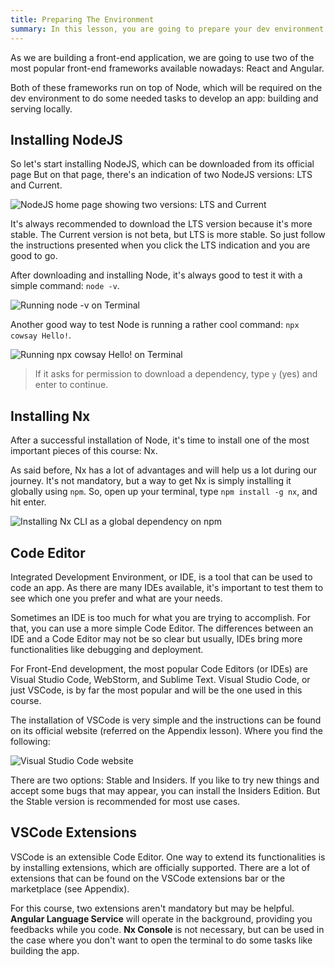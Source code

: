 ```yaml
---
title: Preparing The Environment
summary: In this lesson, you are going to prepare your dev environment.
---
```


As we are building a front-end application, we are going to use two of the most popular front-end frameworks available nowadays: React and Angular.

Both of these frameworks run on top of Node, which will be required on the dev environment to do some needed tasks to develop an app: building and serving locally.

## Installing NodeJS

So let's start installing NodeJS, which can be downloaded from its official page But on that page, there's an indication of two NodeJS versions: LTS and Current.

<!-- ![NodeJS home page showing two versions: LTS and Current](assets/node-home-page.png) -->

![NodeJS home page showing two versions: LTS and Current](/api/collection/6586453712175104/5197349072142336/page/4630676657143808/image/6149199732670464?page_type=collection_lesson)

It's always recommended to download the LTS version because it's more stable. The Current version is not beta, but LTS is more stable. So just follow the instructions presented when you click the  LTS indication and you are good to go.

After downloading and installing Node, it's always good to test it with a simple command: `node -v`.

<!-- ![Running `node -v` on Terminal](assets/node-v.png) -->

![Running `node -v` on Terminal](/api/collection/6586453712175104/5197349072142336/page/4630676657143808/image/6477903310618624?page_type=collection_lesson)

Another good way to test Node is running a rather cool command: `npx cowsay Hello!`.

<!-- ![Running `npx cowsay Hello!` on Terminal](assets/npx-cowsay-hello.png) -->

![Running `npx cowsay Hello!` on Terminal](/api/collection/6586453712175104/5197349072142336/page/4630676657143808/image/5349597215457280?page_type=collection_lesson)

> If it asks for permission to download a dependency, type `y` (yes) and enter to continue.

## Installing Nx

After a successful installation of Node, it's time to install one of the most important pieces of this course: Nx.

As said before, Nx has a lot of advantages and will help us a lot during our journey. It's not mandatory, but a way to get Nx is simply installing it globally using `npm`. So, open up your terminal, type `npm install -g nx`, and hit enter.

<!-- ![Installing Nx CLI as a global dependency on npm](assets/npm-install-nx.png) -->

![Installing Nx CLI as a global dependency on npm](/api/collection/6586453712175104/5197349072142336/page/4630676657143808/image/4748332211109888?page_type=collection_lesson)

## Code Editor

Integrated Development Environment, or IDE, is a tool that can be used to code an app. As there are many IDEs available, it's important to test them to see which one you prefer and what are your needs.

Sometimes an IDE is too much for what you are trying to accomplish. For that, you can use a more simple Code Editor. The differences between an IDE and a Code Editor may not be so clear but usually, IDEs bring more functionalities like debugging and deployment.

For Front-End development, the most popular Code Editors (or IDEs) are Visual Studio Code, WebStorm, and Sublime Text. Visual Studio Code, or just VSCode, is by far the most popular and will be the one used in this course.

The installation of VSCode is very simple and the instructions can be found on its official website (referred on the Appendix lesson). Where you find the following:

<!-- ![Visual Studio Code website](assets/vscode-website.png) -->

![Visual Studio Code website](/api/collection/6586453712175104/5197349072142336/page/4630676657143808/image/6226209788133376?page_type=collection_lesson)

There are two options: Stable and Insiders. If you like to try new things and accept some bugs that may appear, you can install the Insiders Edition. But the Stable version is recommended for most use cases.

## VSCode Extensions

VSCode is an extensible Code Editor. One way to extend its functionalities is by installing extensions, which are officially supported. There are a lot of extensions that can be found on the VSCode extensions bar or the marketplace (see Appendix).

For this course, two extensions aren't mandatory but may be helpful. **Angular Language Service** will operate in the background, providing you feedbacks while you code. **Nx Console** is not necessary, but can be used in the case where you don't want to open the terminal to do some tasks like building the app.
